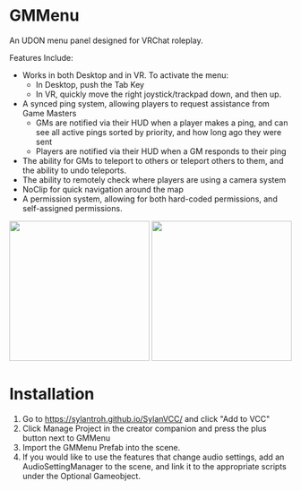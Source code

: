 # GMMenu
An UDON menu panel designed for VRChat roleplay. 

Features Include:
- Works in both Desktop and in VR. To activate the menu:
  - In Desktop, push the Tab Key
  - In VR, quickly move the right joystick/trackpad down, and then up.
- A synced ping system, allowing players to request assistance from Game Masters
  - GMs are notified via their HUD when a player makes a ping, and can see all active pings sorted by priority, and how long ago they were sent
  - Players are notified via their HUD when a GM responds to their ping
- The ability for GMs to teleport to others or teleport others to them, and the ability to undo teleports.
- The ability to remotely check where players are using a camera system
- NoClip for quick navigation around the map
- A permission system, allowing for both hard-coded permissions, and self-assigned permissions.
<p align="center">
  <img src="https://github.com/SylanTroh/GMMenu/blob/InstallGuide/Images/alerts.png" height="250" />
  <img src="https://github.com/SylanTroh/GMMenu/blob/InstallGuide/Images/playerlist.png" height="250" />
</p>

# Installation
1. Go to https://sylantroh.github.io/SylanVCC/ and click "Add to VCC"
2. Click Manage Project in the creator companion and press the plus button next to GMMenu
3. Import the GMMenu Prefab into the scene.
4. If you would like to use the features that change audio settings, add an AudioSettingManager to the scene, and link it to the appropriate scripts under the Optional Gameobject.
